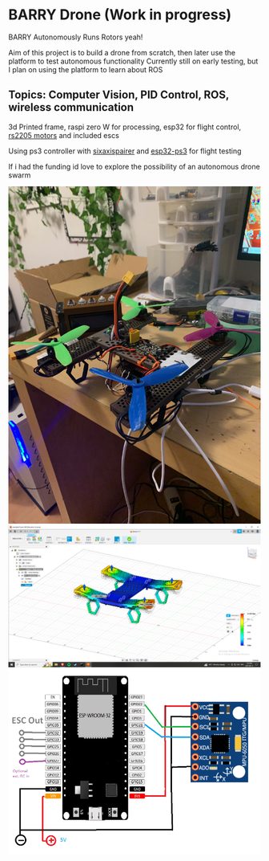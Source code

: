 # BARRY Drone (Work in progress)
BARRY Autonomously Runs Rotors yeah!

Aim of this project is to build a drone from scratch, then later use the platform to test autonomous functionality
Currently still on early testing, but I plan on using the platform to learn about ROS


## Topics: Computer Vision, PID Control, ROS, wireless communication

3d Printed frame, raspi zero W for processing, esp32 for flight control, [rs2205 motors](https://www.aliexpress.com/item/1005001270601236.html?spm=a2g0o.order_list.order_list_main.122.6ecf1802ioyX7h) and included escs

Using ps3 controller with [sixaxispairer](https://github.com/user-none/sixaxispairer) and [esp32-ps3](https://github.com/jvpernis/esp32-ps3) for flight testing

If i had the funding id love to explore the possibility of an autonomous drone swarm

![version1.jpg](photos/version1.jpeg)
![StressSimulation3.png](photos/StressSimulation3.png)
![wiring.png](photos/Wiring.png "Wiring")
